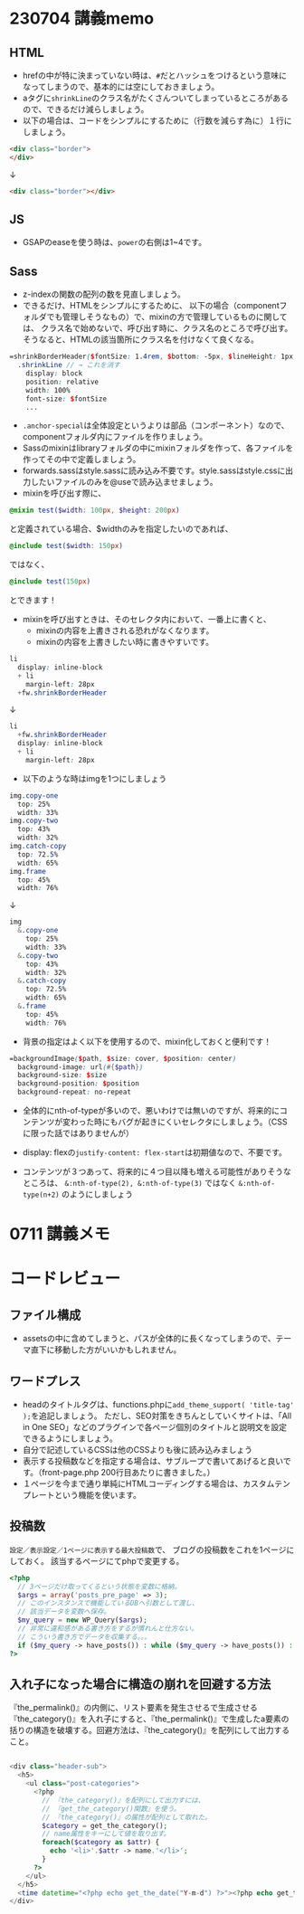 # 230704 講義memo

## HTML
- hrefの中が特に決まっていない時は、`#`だとハッシュをつけるという意味になってしまうので、基本的には空にしておきましょう。
- aタグに`shrinkLine`のクラス名がたくさんついてしまっているところがあるので、できるだけ減らしましょう。
- 以下の場合は、コードをシンプルにするために（行数を減らす為に）１行にしましょう。
```html
<div class="border">
</div>
```
↓
```html
<div class="border"></div>
```

## JS
- GSAPのeaseを使う時は、`power`の右側は1~4です。

## Sass
- z-indexの関数の配列の数を見直しましょう。
- できるだけ、HTMLをシンプルにするために、
以下の場合（componentフォルダでも管理しそうなもの）で、mixinの方で管理しているものに関しては、
クラス名で始めないで、呼び出す時に、クラス名のところで呼び出す。
そうなると、HTMLの該当箇所にクラス名を付けなくて良くなる。
```scss
=shrinkBorderHeader($fontSize: 1.4rem, $bottom: -5px, $lineHeight: 1px, $boderColor: var.$colorLinkHover, $direction: $left_right)
  .shrinkLine // → これを消す
    display: block
    position: relative
    width: 100%
    font-size: $fontSize
    ...
```

- `.anchor-special`は全体設定というよりは部品（コンポーネント）なので、componentフォルダ内にファイルを作りましょう。
- Sassのmixinはlibraryフォルダの中にmixinフォルダを作って、各ファイルを作ってその中で定義しましょう。
- forwards.sassはstyle.sassに読み込み不要です。style.sassはstyle.cssに出力したいファイルのみを@useで読み込ませましょう。
- mixinを呼び出す際に、
```scss
@mixin test($width: 100px, $height: 200px)
```
と定義されている場合、$widthのみを指定したいのであれば、
```scss
@include test($width: 150px)
```
ではなく、
```scss
@include test(150px)
```
とできます！

- mixinを呼び出すときは、そのセレクタ内において、一番上に書くと、
  - mixinの内容を上書きされる恐れがなくなります。
  - mixinの内容を上書きしたい時に書きやすいです。
```scss
li 
  display: inline-block
  + li 
    margin-left: 28px
  +fw.shrinkBorderHeader
```
↓
```scss
li 
  +fw.shrinkBorderHeader
  display: inline-block
  + li 
    margin-left: 28px
```

- 以下のような時はimgを1つにしましょう
```scss
img.copy-one
  top: 25%
  width: 33%
img.copy-two
  top: 43%
  width: 32%
img.catch-copy
  top: 72.5%
  width: 65%
img.frame
  top: 45%
  width: 76%
```
↓
```scss
img
  &.copy-one
    top: 25%
    width: 33%
  &.copy-two
    top: 43%
    width: 32%
  &.catch-copy
    top: 72.5%
    width: 65%
  &.frame
    top: 45%
    width: 76%
```

- 背景の指定はよく以下を使用するので、mixin化しておくと便利です！
```scss
=backgroundImage($path, $size: cover, $position: center)
  background-image: url(#{$path})
  background-size: $size
  background-position: $position
  background-repeat: no-repeat
```

- 全体的にnth-of-typeが多いので、悪いわけでは無いのですが、将来的にコンテンツが変わった時にもバグが起きにくいセレクタにしましょう。（CSSに限った話ではありませんが）

- display: flexの`justify-content: flex-start`は初期値なので、不要です。

- コンテンツが３つあって、将来的に４つ目以降も増える可能性がありそうなところは、
`&:nth-of-type(2), &:nth-of-type(3)`
ではなく
`&:nth-of-type(n+2)`
のようにしましょう

# 0711 講義メモ

# コードレビュー

## ファイル構成
- assetsの中に含めてしまうと、パスが全体的に長くなってしまうので、テーマ直下に移動した方がいいかもしれません。

## ワードプレス
- headのタイトルタグは、functions.phpに`add_theme_support( 'title-tag' );`を追記しましょう。
ただし、SEO対策をきちんとしていくサイトは、「All in One SEO」などのプラグインで各ページ個別のタイトルと説明文を設定できるようにしましょう。
- 自分で記述しているCSSは他のCSSよりも後に読み込みましょう
- 表示する投稿数などを指定する場合は、サブループで書いてあげると良いです。（front-page.php 200行目あたりに書きました。）
- １ページを今まで通り単純にHTMLコーディングする場合は、カスタムテンプレートという機能を使います。

## 投稿数
`設定／表示設定／1ページに表示する最大投稿数`で、
ブログの投稿数をこれを1ページにしておく。
該当するページにてphpで変更する。
```php
<?php 
  // 3ページだけ取ってくるという状態を変数に格納。
  $args = array('posts_pre_page' => 3); 
  // このインスタンスで機能しているDBへ引数として渡し、
  // 該当データを変数へ保存。
  $my_query = new WP_Query($args);
  // 非常に違和感がある書き方をするが慣れんと仕方ない。
  // こういう書き方でデータを収集する。。。
  if ($my_query -> have_posts()) : while ($my_query -> have_posts()) : $my_query -> the_post(); 
?> 
```

## 入れ子になった場合に構造の崩れを回避する方法

『the_permalink()』の内側に、リスト要素を発生させるで生成させる『the_category()』を入れ子にすると、『the_permalink()』で生成したa要素の括りの構造を破壊する。回避方法は、『the_category()』を配列にして出力すること。

```php

<div class="header-sub">
  <h5>
    <ul class="post-categories">
      <?php
        // 『the_category()』を配列にして出力すには、
        // 『get_the_category()関数』を使う。
        // 『the_category()』の属性が配列として取れた。
        $category = get_the_category();
        // name属性をキーにして値を取り出す。
        foreach($category as $attr) {
          echo '<li>'.$attr -> name.'</li>';
        }
      ?>
    </ul>
  </h5>
  <time datetime="<?php echo get_the_date("Y-m-d") ?>"><?php echo get_the_date("Y年m月d日") ?></time>
</div>
```